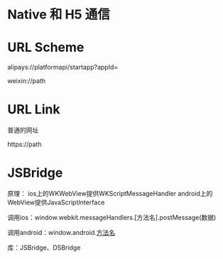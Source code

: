 # Native 和 H5 通信

# URL Scheme

alipays://platformapi/startapp?appId=

weixin://path

# URL Link

普通的网址

https://path

# JSBridge

原理：
ios上的WKWebView提供WKScriptMessageHandler
android上的WebView提供JavaScriptInterface

调用ios：window.webkit.messageHandlers.[方法名].postMessage(数据)

调用android：window.android.[方法名](数据)

库：JSBridge、DSBridge

